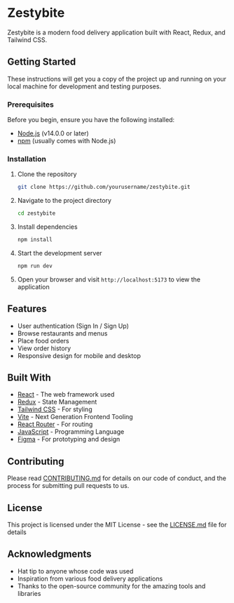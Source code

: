 # Zestybite

Zestybite is a modern food delivery application built with React, Redux, and Tailwind CSS.

## Getting Started

These instructions will get you a copy of the project up and running on your local machine for development and testing purposes.

### Prerequisites

Before you begin, ensure you have the following installed:

- [Node.js](https://nodejs.org/) (v14.0.0 or later)
- [npm](https://www.npmjs.com/) (usually comes with Node.js)

### Installation

1. Clone the repository

   ```bash
   git clone https://github.com/yourusername/zestybite.git
   ```

2. Navigate to the project directory

   ```bash
   cd zestybite
   ```

3. Install dependencies

   ```bash
   npm install
   ```

4. Start the development server

   ```bash
   npm run dev
   ```

5. Open your browser and visit `http://localhost:5173` to view the application

## Features

- User authentication (Sign In / Sign Up)
- Browse restaurants and menus
- Place food orders
- View order history
- Responsive design for mobile and desktop

## Built With

- [React](https://reactjs.org/) - The web framework used
- [Redux](https://redux.js.org/) - State Management
- [Tailwind CSS](https://tailwindcss.com/) - For styling
- [Vite](https://vitejs.dev/) - Next Generation Frontend Tooling
- [React Router](https://reactrouter.com/) - For routing
- [JavaScript](https://developer.mozilla.org/en-US/docs/Web/JavaScript) - Programming Language
- [Figma](https://www.figma.com/) - For prototyping and design

## Contributing

Please read [CONTRIBUTING.md](CONTRIBUTING.md) for details on our code of conduct, and the process for submitting pull requests to us.

## License

This project is licensed under the MIT License - see the [LICENSE.md](LICENSE.md) file for details

## Acknowledgments

- Hat tip to anyone whose code was used
- Inspiration from various food delivery applications
- Thanks to the open-source community for the amazing tools and libraries
